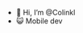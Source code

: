 - 👋 Hi, I’m @Colinkl
- 😺 Mobile dev

<!---
Colinkl/Colinkl is a ✨ special ✨ repository because its `README.md` (this file) appears on your GitHub profile.
You can click the Preview link to take a look at your changes.
--->
